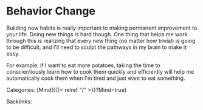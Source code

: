 # Behavior Change

Building new habits is really important to making permanent improvement to your
life.  Doing new things is hard though.  One thing that helps me work through
this is realizing that every new thing (no matter how trivial) is going to be
difficult, and I'll need to sculpt the pathways in my brain to make it easy.

For example, if I want to eat more potatoes, taking the time to conscientiously
learn how to cook them quickly and efficiently will help me automatically cook
them when I'm tired and just want to eat something.










Categories: [Mind]({{< relref "/" >}}?Mind=true)

Backlinks: 